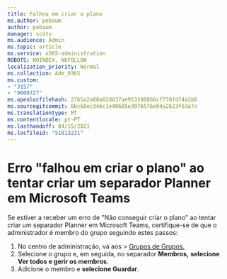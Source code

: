 ```yaml
---
title: Falhou em criar o plano
ms.author: pebaum
author: pebaum
manager: scotv
ms.audience: Admin
ms.topic: article
ms.service: o365-administration
ROBOTS: NOINDEX, NOFOLLOW
localization_priority: Normal
ms.collection: Adm_O365
ms.custom:
- "3157"
- "9000727"
ms.openlocfilehash: 27b5a2a88a82d837ae953f88866cf778fd74a2b6
ms.sourcegitcommit: 8bc60ec34bc1e40685e3976576e04a2623f63a7c
ms.translationtype: MT
ms.contentlocale: pt-PT
ms.lasthandoff: 04/15/2021
ms.locfileid: "51813231"
---
```

# <a name="failed-to-create-the-plan-error-when-trying-to-create-a-planner-tab-in-microsoft-teams"></a>Erro "falhou em criar o plano" ao tentar criar um separador Planner em Microsoft Teams

Se estiver a receber um erro de "Não conseguir criar o plano" ao tentar criar um separador Planner em Microsoft Teams, certifique-se de que o administrador é membro do grupo seguindo estes passos:

1. No centro de administração, vá aos  >  [Grupos de Grupos.](https://admin.microsoft.com/Adminportal/Home?source=applauncher#/groups) 
2. Selecione o grupo e, em seguida, no separador **Membros,** **selecione Ver todos e gerir os membros**.
3. Adicione o membro e **selecione Guardar**.